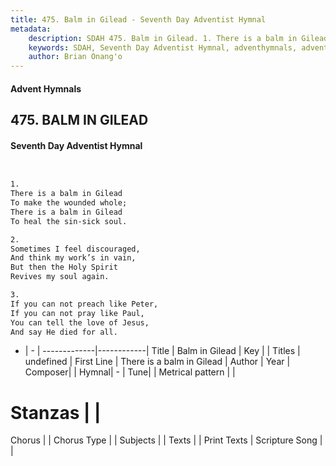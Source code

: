 ```yaml
---
title: 475. Balm in Gilead - Seventh Day Adventist Hymnal
metadata:
    description: SDAH 475. Balm in Gilead. 1. There is a balm in Gilead To make the wounded whole; There is a balm in Gilead To heal the sin-sick soul.
    keywords: SDAH, Seventh Day Adventist Hymnal, adventhymnals, advent hymnals, Balm in Gilead, There is a balm in Gilead 
    author: Brian Onang'o
---
```


#### Advent Hymnals
## 475. BALM IN GILEAD
#### Seventh Day Adventist Hymnal

```txt


1.
There is a balm in Gilead
To make the wounded whole;
There is a balm in Gilead
To heal the sin-sick soul.

2.
Sometimes I feel discouraged,
And think my work’s in vain,
But then the Holy Spirit
Revives my soul again.

3.
If you can not preach like Peter,
If you can not pray like Paul,
You can tell the love of Jesus,
And say He died for all.


```

- |   -  |
-------------|------------|
Title | Balm in Gilead |
Key |  |
Titles | undefined |
First Line | There is a balm in Gilead |
Author | 
Year | 
Composer|  |
Hymnal|  - |
Tune|  |
Metrical pattern | |
# Stanzas |  |
Chorus |  |
Chorus Type |  |
Subjects |  |
Texts |  |
Print Texts | 
Scripture Song |  |
  
